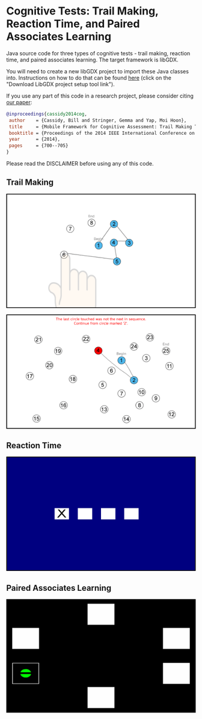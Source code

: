 # Cognitive Tests: Trail Making, Reaction Time, and Paired Associates Learning
Java source code for three types of cognitive tests - trail making,
reaction time, and paired associates learning. The target framework is libGDX.

You will need to create a new libGDX project to import these Java
classes into. Instructions on how to do that can be found [here](https://libgdx.badlogicgames.com/documentation/gettingstarted/Creating%20Projects.html) (click on
the "Download LibGDX project setup tool link").

If you use any part of this code in a research project, please consider citing [our paper](https://www.researchgate.net/publication/295106328_Mobile_Framework_for_Cognitive_Assessment_Trail_Making_Test_and_Reaction_Time_Test):

```BibTex
@inproceedings{cassidy2014cog,
 author    = {Cassidy, Bill and Stringer, Gemma and Yap, Moi Hoon},
 title     = {Mobile Framework for Cognitive Assessment: Trail Making Test and Reaction Time Test},
 booktitle = {Proceedings of the 2014 IEEE International Conference on Computer and Information Technology},
 year      = {2014},
 pages     = {700--705}
} 
```

Please read the DISCLAIMER before using any of this code.

## Trail Making

![trail making picture 1](https://github.com/bc-bytes/cognitive-tests/blob/master/screenshots/tm1.png "trail making picture 1")

![trail making picture 2](https://github.com/bc-bytes/cognitive-tests/blob/master/screenshots/tm2.png "trail making picture 2")

## Reaction Time

![reaction time picture](https://github.com/bc-bytes/cognitive-tests/blob/master/screenshots/rtt.png "reaction time picture")

## Paired Associates Learning

![paired associates learning](https://github.com/bc-bytes/cognitive-tests/blob/master/screenshots/pal.png "paired associates learning")
